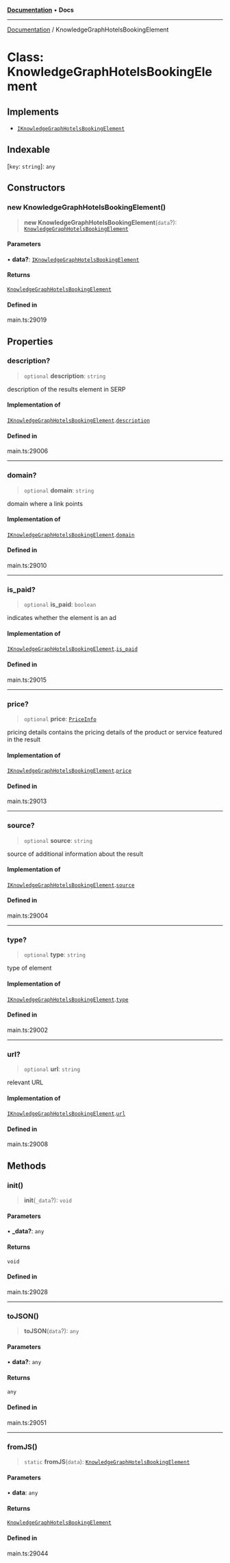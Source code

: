 [**Documentation**](../README.md) • **Docs**

***

[Documentation](../globals.md) / KnowledgeGraphHotelsBookingElement

# Class: KnowledgeGraphHotelsBookingElement

## Implements

- [`IKnowledgeGraphHotelsBookingElement`](../interfaces/IKnowledgeGraphHotelsBookingElement.md)

## Indexable

 \[`key`: `string`\]: `any`

## Constructors

### new KnowledgeGraphHotelsBookingElement()

> **new KnowledgeGraphHotelsBookingElement**(`data`?): [`KnowledgeGraphHotelsBookingElement`](KnowledgeGraphHotelsBookingElement.md)

#### Parameters

• **data?**: [`IKnowledgeGraphHotelsBookingElement`](../interfaces/IKnowledgeGraphHotelsBookingElement.md)

#### Returns

[`KnowledgeGraphHotelsBookingElement`](KnowledgeGraphHotelsBookingElement.md)

#### Defined in

main.ts:29019

## Properties

### description?

> `optional` **description**: `string`

description of the results element in SERP

#### Implementation of

[`IKnowledgeGraphHotelsBookingElement`](../interfaces/IKnowledgeGraphHotelsBookingElement.md).[`description`](../interfaces/IKnowledgeGraphHotelsBookingElement.md#description)

#### Defined in

main.ts:29006

***

### domain?

> `optional` **domain**: `string`

domain where a link points

#### Implementation of

[`IKnowledgeGraphHotelsBookingElement`](../interfaces/IKnowledgeGraphHotelsBookingElement.md).[`domain`](../interfaces/IKnowledgeGraphHotelsBookingElement.md#domain)

#### Defined in

main.ts:29010

***

### is\_paid?

> `optional` **is\_paid**: `boolean`

indicates whether the element is an ad

#### Implementation of

[`IKnowledgeGraphHotelsBookingElement`](../interfaces/IKnowledgeGraphHotelsBookingElement.md).[`is_paid`](../interfaces/IKnowledgeGraphHotelsBookingElement.md#is_paid)

#### Defined in

main.ts:29015

***

### price?

> `optional` **price**: [`PriceInfo`](PriceInfo.md)

pricing details
contains the pricing details of the product or service featured in the result

#### Implementation of

[`IKnowledgeGraphHotelsBookingElement`](../interfaces/IKnowledgeGraphHotelsBookingElement.md).[`price`](../interfaces/IKnowledgeGraphHotelsBookingElement.md#price)

#### Defined in

main.ts:29013

***

### source?

> `optional` **source**: `string`

source of additional information about the result

#### Implementation of

[`IKnowledgeGraphHotelsBookingElement`](../interfaces/IKnowledgeGraphHotelsBookingElement.md).[`source`](../interfaces/IKnowledgeGraphHotelsBookingElement.md#source)

#### Defined in

main.ts:29004

***

### type?

> `optional` **type**: `string`

type of element

#### Implementation of

[`IKnowledgeGraphHotelsBookingElement`](../interfaces/IKnowledgeGraphHotelsBookingElement.md).[`type`](../interfaces/IKnowledgeGraphHotelsBookingElement.md#type)

#### Defined in

main.ts:29002

***

### url?

> `optional` **url**: `string`

relevant URL

#### Implementation of

[`IKnowledgeGraphHotelsBookingElement`](../interfaces/IKnowledgeGraphHotelsBookingElement.md).[`url`](../interfaces/IKnowledgeGraphHotelsBookingElement.md#url)

#### Defined in

main.ts:29008

## Methods

### init()

> **init**(`_data`?): `void`

#### Parameters

• **\_data?**: `any`

#### Returns

`void`

#### Defined in

main.ts:29028

***

### toJSON()

> **toJSON**(`data`?): `any`

#### Parameters

• **data?**: `any`

#### Returns

`any`

#### Defined in

main.ts:29051

***

### fromJS()

> `static` **fromJS**(`data`): [`KnowledgeGraphHotelsBookingElement`](KnowledgeGraphHotelsBookingElement.md)

#### Parameters

• **data**: `any`

#### Returns

[`KnowledgeGraphHotelsBookingElement`](KnowledgeGraphHotelsBookingElement.md)

#### Defined in

main.ts:29044
